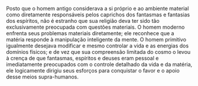 ﻿Posto que o homem antigo considerava a si próprio e ao ambiente material como diretamente responsáveis pelos caprichos dos fantasmas e fantasias dos espíritos, não é estranho que sua religião deva ter sido tão exclusivamente preocupada com questões materiais. O homem moderno enfrenta seus problemas materiais diretamente; ele reconhece que a matéria responde à manipulação inteligente da mente. O homem primitivo igualmente desejava modificar e mesmo controlar a vida e as energias dos domínios físicos; e de vez que sua compreensão limitada do cosmo o levou à crença de que fantasmas, espíritos e deuses eram pessoal e imediatamente preocupados com o controle detalhado da vida e da matéria, ele logicamente dirigiu seus esforços para conquistar o favor e o apoio desse meios supra-humanos.